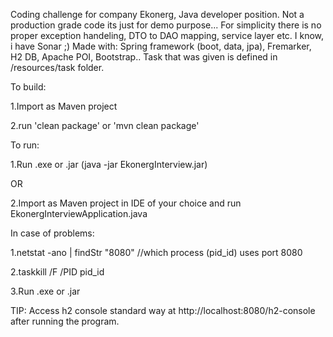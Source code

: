 Coding challenge for company Ekonerg, Java developer position.
Not a production grade code its just for demo purpose... For simplicity there is no proper exception handeling, DTO to DAO mapping, service layer etc. I know, i have Sonar ;)
Made with: Spring framework (boot, data, jpa), Fremarker, H2 DB, Apache POI, Bootstrap..
Task that was given is defined in /resources/task folder.

To build:

1.Import as Maven project

2.run 'clean package' or 'mvn clean package'


To run:

1.Run .exe or .jar (java -jar EkonergInterview.jar)

OR

2.Import as Maven project in IDE of your choice and run EkonergInterviewApplication.java  


In case of problems:

1.netstat -ano | findStr "8080" //which process (pid_id) uses port 8080

2.taskkill /F /PID pid_id

3.Run .exe or .jar

TIP:
Access h2 console standard way at http://localhost:8080/h2-console after running the program.